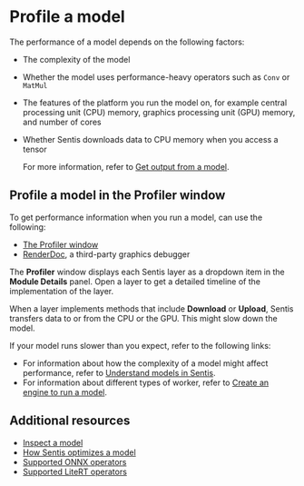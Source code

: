 # Profile a model

The performance of a model depends on the following factors:

- The complexity of the model
- Whether the model uses performance-heavy operators such as `Conv` or `MatMul`
- The features of the platform you run the model on, for example central processing unit (CPU) memory, graphics processing unit (GPU) memory, and number of cores
- Whether Sentis downloads data to CPU memory when you access a tensor

   For more information, refer to [Get output from a model](get-the-output.md).

## Profile a model in the Profiler window

To get performance information when you run a model, can use the following:

- [The Profiler window](https://docs.unity3d.com/Documentation/Manual/Profiler.html)
- [RenderDoc](https://docs.unity3d.com/Documentation/Manual/RenderDocIntegration.html), a third-party graphics debugger

The **Profiler** window displays each Sentis layer as a dropdown item in the **Module Details** panel. Open a layer to get a detailed timeline of the implementation of the layer.

When a layer implements methods that include **Download** or **Upload**, Sentis transfers data to or from the CPU or the GPU. This might slow down the model.

If your model runs slower than you expect, refer to the following links:

- For information about how the complexity of a model might affect performance, refer to [Understand models in Sentis](models-concept.md).
- For information about different types of worker, refer to [Create an engine to run a model](create-an-engine.md).

## Additional resources

- [Inspect a model](inspect-a-model.md)
- [How Sentis optimizes a model](models-concept.md#how-sentis-optimizes-a-model)
- [Supported ONNX operators](supported-operators.md)
- [Supported LiteRT operators](supported-litert-operators.md)
